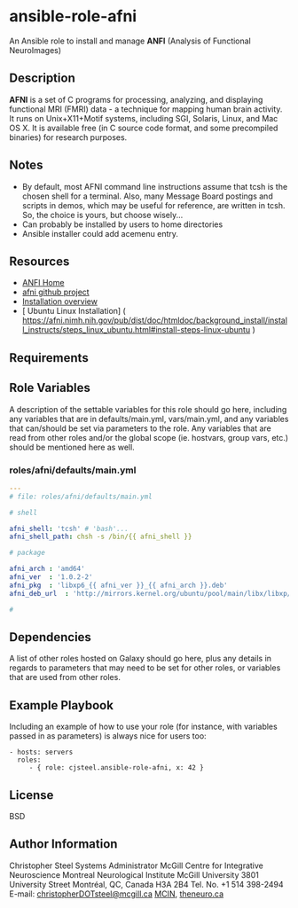 
ansible-role-afni
=================

An Ansible role to install and manage **ANFI** (Analysis of Functional NeuroImages)


Description
-----------

**AFNI** is a set of C programs for processing, analyzing, and displaying functional MRI (FMRI) data - a technique for mapping human brain activity. It runs on Unix+X11+Motif systems, including SGI, Solaris, Linux, and Mac OS X. It is available free (in C source code format, and some precompiled binaries) for research purposes.

## Notes

- By default, most AFNI command line instructions assume that tcsh is the chosen shell for a terminal. Also, many Message Board postings and scripts in demos, which may be useful for reference, are written in tcsh. So, the choice is yours, but choose wisely...
- Can probably be installed by users to home directories
- Ansible installer could add acemenu entry.

Resources
---------

* [ ANFI Home ](https://afni.nimh.nih.gov/afni )
* [ afni github project]( https://github.com/afni/afni )
* [ Installation overview ]( https://afni.nimh.nih.gov/pub/dist/doc/htmldoc/background_install/install_instructs/overview.html )
* [ Ubuntu Linux Installation] ( https://afni.nimh.nih.gov/pub/dist/doc/htmldoc/background_install/install_instructs/steps_linux_ubuntu.html#install-steps-linux-ubuntu )



Requirements
------------




Role Variables
--------------

A description of the settable variables for this role should go here, including any variables that are in defaults/main.yml, vars/main.yml, and any variables that can/should be set via parameters to the role. Any variables that are read from other roles and/or the global scope (ie. hostvars, group vars, etc.) should be mentioned here as well.

### roles/afni/defaults/main.yml

```yaml
---
# file: roles/afni/defaults/main.yml

# shell

afni_shell: 'tcsh' # 'bash'...
afni_shell_path: chsh -s /bin/{{ afni_shell }}

# package

afni_arch : 'amd64'
afni_ver  : '1.0.2-2'
afni_pkg  : 'libxp6_{{ afni_ver }}_{{ afni_arch }}.deb'
afni_deb_url  : 'http://mirrors.kernel.org/ubuntu/pool/main/libx/libxp/{{ afni_pkg }}'

# 

```




Dependencies
------------

A list of other roles hosted on Galaxy should go here, plus any details in regards to parameters that may need to be set for other roles, or variables that are used from other roles.


Example Playbook
----------------

Including an example of how to use your role (for instance, with variables passed in as parameters) is always nice for users too:

    - hosts: servers
      roles:
         - { role: cjsteel.ansible-role-afni, x: 42 }


License
-------

BSD


Author Information
------------------

Christopher Steel
Systems Administrator
McGill Centre for Integrative Neuroscience
Montreal Neurological Institute
McGill University
3801 University Street
Montréal, QC, Canada H3A 2B4
Tel. No. +1 514 398-2494
E-mail: christopherDOTsteel@mcgill.ca
[MCIN](http://mcin-cnim.ca/), [theneuro.ca](http://theneuro.ca)
